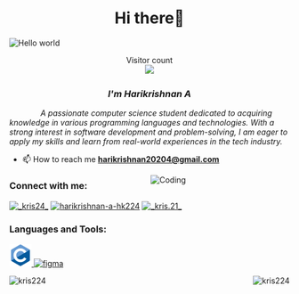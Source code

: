 <h1 align="center">Hi there👋</h1>
<img src="https://raw.githubusercontent.com/sagar-viradiya/sagar-viradiya/master/resources/banner.png" alt="Hello world">
<p align="center"> 
  Visitor count<br>
  <img src="https://profile-counter.glitch.me/Kris224/count.svg" />
</p>
<h3 align="center"><i>I'm Harikrishnan A</i></h3>
<i>&emsp;&emsp;&emsp;&emsp;A passionate computer science student dedicated to acquiring knowledge in various programming languages and technologies. With a strong interest in software development and problem-solving, I am eager to apply my skills and learn from real-world experiences in the tech industry.</i>

- 📫 How to reach me **harikrishnan20204@gmail.com**
<img align="right" alt="Coding" width="250" src="https://i.pinimg.com/originals/79/9e/0d/799e0d7779f6ea6c3a89885ff60c55af.gif">
<h3 align="left">Connect with me:</h3>
<p align="left">
<a href="https://twitter.com/_kris24_" target="blank"><img align="center" src="https://raw.githubusercontent.com/rahuldkjain/github-profile-readme-generator/master/src/images/icons/Social/twitter.svg" alt="_kris24_" height="30" width="40" /></a>
<a href="https://linkedin.com/in/harikrishnan-a-hk224" target="blank"><img align="center" src="https://raw.githubusercontent.com/rahuldkjain/github-profile-readme-generator/master/src/images/icons/Social/linked-in-alt.svg" alt="harikrishnan-a-hk224" height="30" width="40" /></a>
<a href="https://instagram.com/_kris.21_" target="blank"><img align="center" src="https://raw.githubusercontent.com/rahuldkjain/github-profile-readme-generator/master/src/images/icons/Social/instagram.svg" alt="_kris.21_" height="30" width="40" /></a>
</p>

<h3 align="left">Languages and Tools:</h3>
<p align="left"> <a href="https://www.cprogramming.com/" target="_blank" rel="noreferrer"> <img src="https://raw.githubusercontent.com/devicons/devicon/master/icons/c/c-original.svg" alt="c" width="40" height="40"/> </a> <a href="https://www.figma.com/" target="_blank" rel="noreferrer"> <img src="https://www.vectorlogo.zone/logos/figma/figma-icon.svg" alt="figma" width="40" height="40"/> </a> </p></p></p>

<p><img align="right" src="https://github-readme-stats.vercel.app/api?username=kris224&show_icons=true&locale=en" alt="kris224" /></p>

<p><img align="left" src="https://github-readme-streak-stats.herokuapp.com/?user=kris224&" alt="kris224" /></p>
